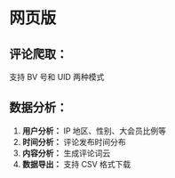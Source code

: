 # 网页版
## 评论爬取：
支持 BV 号和 UID 两种模式
## 数据分析：
1.  **用户分析：** IP 地区、性别、大会员比例等
2.  **时间分析：** 评论发布时间分布
3.  **内容分析：** 生成评论词云
4.  **数据导出：** 支持 CSV 格式下载

